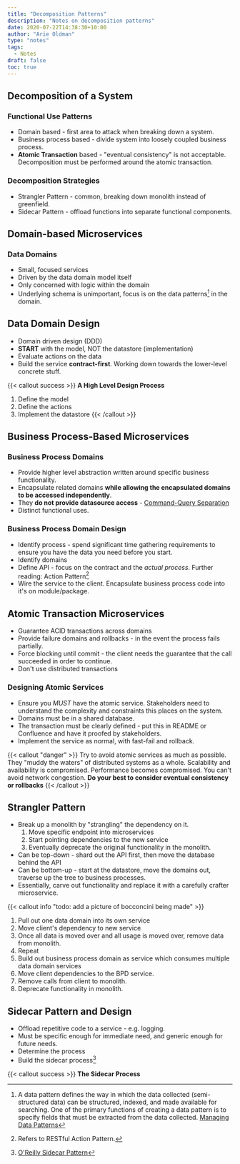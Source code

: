 ```yaml
---
title: "Decomposition Patterns"
description: "Notes on decomposition patterns"
date: 2020-07-22T14:38:30+10:00
author: "Arie Oldman"
type: "notes"
tags:
  - Notes
draft: false
toc: true
---
```


## Decomposition of a System

### Functional Use Patterns

- Domain based - first area to attack when breaking down a system.
- Business process based - divide system into loosely coupled business process.
- **Atomic Transaction** based - "eventual consistency" is not acceptable. Decomposition must be performed around the atomic transaction.

### Decomposition Strategies

- Strangler Pattern - common, breaking down monolith instead of greenfield.
- Sidecar Pattern - offload functions into separate functional components.

## Domain-based Microservices

### Data Domains

- Small, focused services
- Driven by the data domain model itself
- Only concerned with logic within the domain
- Underlying schema is unimportant, focus is on the data patterns[^data-patterns] in the domain.

## Data Domain Design

- Domain driven design (DDD)
- **START** with the model, NOT the datastore (implementation)
- Evaluate actions on the data
- Build the service **contract-first**. Working down towards the lower-level concrete stuff.

{{< callout success >}}
**A High Level Design Process**

1. Define the model
2. Define the actions
3. Implement the datastore
   {{< /callout >}}

## Business Process-Based Microservices

### Business Process Domains

- Provide higher level abstraction written around specific business functionality.
- Encapsulate related domains **while allowing the encapsulated domains to be accessed independently**.
- They **do not provide datasource access** - [Command-Query Separation](<https://en.wikipedia.org/wiki/Command%E2%80%93query_separation#:~:text=Command%E2%80%93query%20separation%20(CQS),the%20caller%2C%20but%20not%20both.>)
- Distinct functional uses.

### Business Process Domain Design

- Identify process - spend significant time gathering requirements to ensure you have the data you need before you start.
- Identify domains
- Define API - focus on the contract and the _actual process_. Further reading: Action Pattern[^action-pattern]
- Wire the service to the client. Encapsulate business process code into it's on module/package.

## Atomic Transaction Microservices

- Guarantee ACID transactions across domains
- Provide failure domains and rollbacks - in the event the process fails partially.
- Force blocking until commit - the client needs the guarantee that the call succeeded in order to continue.
- Don't use distributed transactions

### Designing Atomic Services

- Ensure you _MUST_ have the atomic service. Stakeholders need to understand the complexity and constraints this places on the system.
- Domains must be in a shared database.
- The transaction must be clearly defined - put this in README or Confluence and have it proofed by stakeholders.
- Implement the service as normal, with fast-fail and rollback.

{{< callout "danger" >}}
Try to avoid atomic services as much as possible.
They "muddy the waters" of distributed systems as a whole.
Scalability and availability is compromised.
Performance becomes compromised.
You can't avoid network congestion.
**Do your best to consider eventual consistency or rollbacks**
{{< /callout >}}

## Strangler Pattern

- Break up a monolith by "strangling" the dependency on it.
  1. Move specific endpoint into microservices
  2. Start pointing dependencies to the new service
  3. Eventually deprecate the original functionality in the monolith.
- Can be top-down - shard out the API first, then move the database behind the API
- Can be bottom-up - start at the datastore, move the domains out, traverse up the tree to business processes.
- Essentially, carve out functionality and replace it with a carefully crafter microservice.

{{< callout info "todo: add a picture of bocconcini being made" >}}

1. Pull out one data domain into its own service
2. Move client's dependency to new service
3. Once all data is moved over and all usage is moved over, remove data from monolith.
4. Repeat
5. Build out business process domain as service which consumes multiple data domain services
6. Move client dependencies to the BPD service.
7. Remove calls from client to monolith.
8. Deprecate functionality in monolith.

## Sidecar Pattern and Design

- Offload repetitive code to a service - e.g. logging.
- Must be specific enough for immediate need, and generic enough for future needs.
- Determine the process
- Build the sidecar process[^sidecar]

{{< callout success >}}
**The Sidecar Process**

[^sidecar]: [O'Reilly Sidecar Pattern](https://www.oreilly.com/library/view/designing-distributed-systems/9781491983638/ch02.html#:~:text=The%20sidecar%20pattern%20is%20a,there%20is%20a%20sidecar%20container.)
[^action-pattern]: Refers to RESTful Action Pattern.
[^data-patterns]: A data pattern defines the way in which the data collected (semi-structured data) can be structured, indexed, and made available for searching. One of the primary functions of creating a data pattern is to specify fields that must be extracted from the data collected. [Managing Data Patterns](https://docs.bmc.com/docs/display/public/bmcitda10/Managing+data+patterns#:~:text=A%20data%20pattern%20defines%20the,extracted%20from%20the%20data%20collected.)
